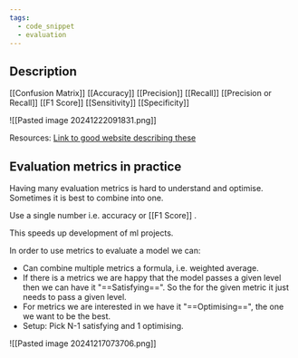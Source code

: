 ```yaml
---
tags:
  - code_snippet
  - evaluation
---
```

## Description

[[Confusion Matrix]]
[[Accuracy]]
[[Precision]]
[[Recall]]
[[Precision or Recall]]
[[F1 Score]]
[[Sensitivity]]
[[Specificity]]

![[Pasted image 20241222091831.png]]

Resources:
[Link to good website describing these](https://txt.cohere.com/classification-eval-metrics/)
## Evaluation metrics in practice

Having many evaluation metrics is hard to understand and optimise. Sometimes it is best to combine into one.

Use a single number i.e. accuracy or [[F1 Score]] . 

This speeds up development of ml projects.

In order to use metrics to evaluate a model we can:
- Can combine multiple metrics a formula, i.e. weighted average.
- If there is a metrics we are happy that the model passes a given level then we can have it "==Satisfying==". So the for the given metric it just needs to pass a given level.
- For metrics we are interested in we have it "==Optimising==", the one we want to be the best.
- Setup: Pick N-1 satisfying and 1 optimising.

![[Pasted image 20241217073706.png]]





